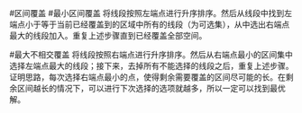 #区间覆盖
#最小区间覆盖
将线段按照左端点进行升序排序。然后从线段中找到左端点小于等于当前已经覆盖到的区域中所有的线段（为可选集），从中选出右端点最大的线段加入。重复上述步骤直到已经覆盖全部空间。

#最大不相交覆盖
将线段按照右端点进行升序排序。然后从右端点最小的区间集中选择左端点最大的线段；接下来，去掉所有不能选择的线段之后，重复上述步骤。
证明思路，每次选择右端点最小的点，使得剩余需要覆盖的区间尽可能的长。在剩余区间越长的情况下，可以进行下次选择的选项就越多，所以一定可以找到最优解。